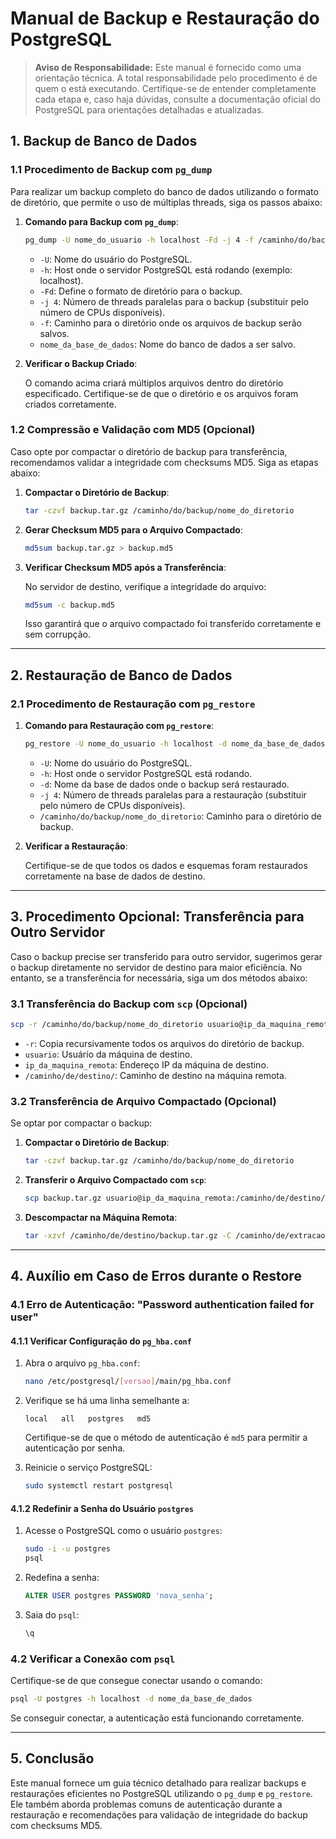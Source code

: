 # Manual de Backup e Restauração do PostgreSQL

> **Aviso de Responsabilidade:** Este manual é fornecido como uma orientação técnica. A total responsabilidade pelo procedimento é de quem o está executando. Certifique-se de entender completamente cada etapa e, caso haja dúvidas, consulte a documentação oficial do PostgreSQL para orientações detalhadas e atualizadas.

## 1. Backup de Banco de Dados

### 1.1 Procedimento de Backup com `pg_dump`

Para realizar um backup completo do banco de dados utilizando o formato de diretório, que permite o uso de múltiplas threads, siga os passos abaixo:

1. **Comando para Backup com `pg_dump`**:

   ```bash
   pg_dump -U nome_do_usuario -h localhost -Fd -j 4 -f /caminho/do/backup/nome_do_diretorio nome_da_base_de_dados
   ```

   - `-U`: Nome do usuário do PostgreSQL.
   - `-h`: Host onde o servidor PostgreSQL está rodando (exemplo: localhost).
   - `-Fd`: Define o formato de diretório para o backup.
   - `-j 4`: Número de threads paralelas para o backup (substituir pelo número de CPUs disponíveis).
   - `-f`: Caminho para o diretório onde os arquivos de backup serão salvos.
   - `nome_da_base_de_dados`: Nome do banco de dados a ser salvo.

2. **Verificar o Backup Criado**:

   O comando acima criará múltiplos arquivos dentro do diretório especificado. Certifique-se de que o diretório e os arquivos foram criados corretamente.

### 1.2 Compressão e Validação com MD5 (Opcional)

Caso opte por compactar o diretório de backup para transferência, recomendamos validar a integridade com checksums MD5. Siga as etapas abaixo:

1. **Compactar o Diretório de Backup**:

   ```bash
   tar -czvf backup.tar.gz /caminho/do/backup/nome_do_diretorio
   ```

2. **Gerar Checksum MD5 para o Arquivo Compactado**:

   ```bash
   md5sum backup.tar.gz > backup.md5
   ```

3. **Verificar Checksum MD5 após a Transferência**:

   No servidor de destino, verifique a integridade do arquivo:

   ```bash
   md5sum -c backup.md5
   ```

   Isso garantirá que o arquivo compactado foi transferido corretamente e sem corrupção.

---

## 2. Restauração de Banco de Dados

### 2.1 Procedimento de Restauração com `pg_restore`

1. **Comando para Restauração com `pg_restore`**:

   ```bash
   pg_restore -U nome_do_usuario -h localhost -d nome_da_base_de_dados -j 4 /caminho/do/backup/nome_do_diretorio
   ```

   - `-U`: Nome do usuário do PostgreSQL.
   - `-h`: Host onde o servidor PostgreSQL está rodando.
   - `-d`: Nome da base de dados onde o backup será restaurado.
   - `-j 4`: Número de threads paralelas para a restauração (substituir pelo número de CPUs disponíveis).
   - `/caminho/do/backup/nome_do_diretorio`: Caminho para o diretório de backup.

2. **Verificar a Restauração**:

   Certifique-se de que todos os dados e esquemas foram restaurados corretamente na base de dados de destino.

---

## 3. Procedimento Opcional: Transferência para Outro Servidor

Caso o backup precise ser transferido para outro servidor, sugerimos gerar o backup diretamente no servidor de destino para maior eficiência. No entanto, se a transferência for necessária, siga um dos métodos abaixo:

### 3.1 Transferência do Backup com `scp` (Opcional)

```bash
scp -r /caminho/do/backup/nome_do_diretorio usuario@ip_da_maquina_remota:/caminho/de/destino/
```

- `-r`: Copia recursivamente todos os arquivos do diretório de backup.
- `usuario`: Usuário da máquina de destino.
- `ip_da_maquina_remota`: Endereço IP da máquina de destino.
- `/caminho/de/destino/`: Caminho de destino na máquina remota.

### 3.2 Transferência de Arquivo Compactado (Opcional)

Se optar por compactar o backup:

1. **Compactar o Diretório de Backup**:

   ```bash
   tar -czvf backup.tar.gz /caminho/do/backup/nome_do_diretorio
   ```

2. **Transferir o Arquivo Compactado com `scp`**:

   ```bash
   scp backup.tar.gz usuario@ip_da_maquina_remota:/caminho/de/destino/
   ```

3. **Descompactar na Máquina Remota**:

   ```bash
   tar -xzvf /caminho/de/destino/backup.tar.gz -C /caminho/de/extracao/
   ```

---

## 4. Auxílio em Caso de Erros durante o Restore

### 4.1 Erro de Autenticação: "Password authentication failed for user"

#### 4.1.1 Verificar Configuração do `pg_hba.conf`

1. Abra o arquivo `pg_hba.conf`:

   ```bash
   nano /etc/postgresql/[versao]/main/pg_hba.conf
   ```

2. Verifique se há uma linha semelhante a:

   ```
   local   all   postgres   md5
   ```

   Certifique-se de que o método de autenticação é `md5` para permitir a autenticação por senha.

3. Reinicie o serviço PostgreSQL:

   ```bash
   sudo systemctl restart postgresql
   ```

#### 4.1.2 Redefinir a Senha do Usuário `postgres`

1. Acesse o PostgreSQL como o usuário `postgres`:

   ```bash
   sudo -i -u postgres
   psql
   ```

2. Redefina a senha:

   ```sql
   ALTER USER postgres PASSWORD 'nova_senha';
   ```

3. Saia do `psql`:

   ```sql
   \q
   ```

### 4.2 Verificar a Conexão com `psql`

Certifique-se de que consegue conectar usando o comando:

```bash
psql -U postgres -h localhost -d nome_da_base_de_dados
```

Se conseguir conectar, a autenticação está funcionando corretamente.

---

## 5. Conclusão

Este manual fornece um guia técnico detalhado para realizar backups e restaurações eficientes no PostgreSQL utilizando o `pg_dump` e `pg_restore`. Ele também aborda problemas comuns de autenticação durante a restauração e recomendações para validação de integridade do backup com checksums MD5.
